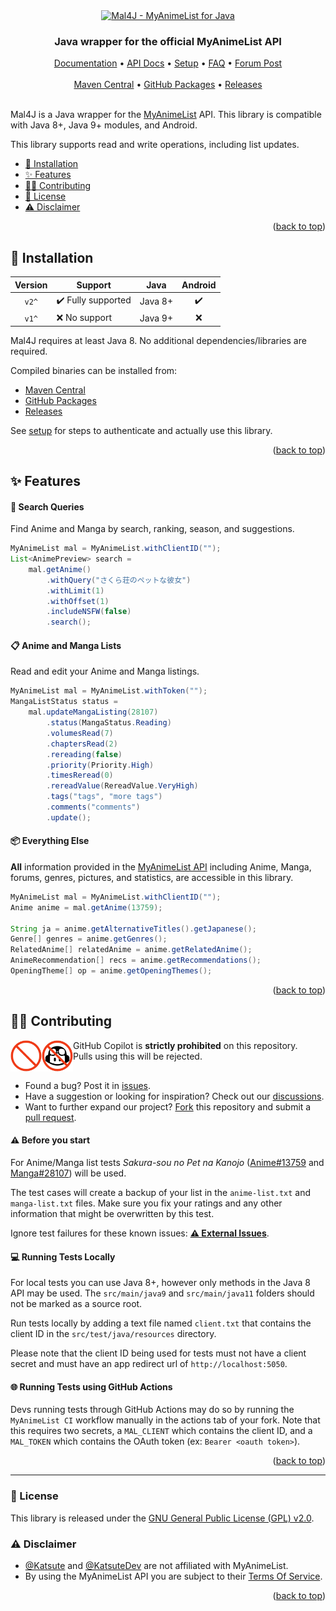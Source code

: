 <div id="top" align="center">
    <a href="https://github.com/KatsuteDev/Mal4J#readme">
        <img src="https://raw.githubusercontent.com/KatsuteDev/Mal4J/main/assets/banner.png" alt="Mal4J - MyAnimeList for Java">
    </a>
    <h3>Java wrapper for the official MyAnimeList API</h3>
    <div>
        <a href="https://docs.katsute.dev/mal4j">Documentation</a>
        •
        <a href="https://myanimelist.net/apiconfig/references/api/v2">API Docs</a>
        •
        <a href="https://github.com/KatsuteDev/Mal4J/blob/main/setup.md#readme">Setup</a>
        •
        <a href="https://github.com/KatsuteDev/Mal4J/blob/main/faq.md#readme">FAQ</a>
        •
        <a href="https://myanimelist.net/forum/?topicid=1897569">Forum Post</a>
    </div>
    <br>
    <div>
        <a href="https://mvnrepository.com/artifact/com.kttdevelopment/mal4j">Maven Central</a>
        •
        <a href="https://github.com/KatsuteDev/Mal4J/packages/1104772">GitHub Packages</a>
        •
        <a href="https://github.com/KatsuteDev/Mal4J/releases">Releases</a>
    </div>
</div>

<br>

Mal4J is a Java wrapper for the [MyAnimeList](https://myanimelist.net/) API. This library is compatible with Java 8+, Java 9+ modules, and Android.

This library supports read and write operations, including list updates.

 - [📃 Installation](#-installation)
 - [✨ Features](#-features)
 - [👨‍💻 Contributing](#-contributing)
 - [💼 License](#-license)
 - [⚠ Disclaimer](#-disclaimer)

<p align="right">(<a href="#top">back to top</a>)</p>

## 📃 Installation

| Version | Support | Java | Android |
|:-:|---|:-:|:-:|
|`v2^`|✔️ Fully supported|Java 8+|✔️|
|`v1^`|❌ No support|Java 9+|❌|

Mal4J requires at least Java 8. No additional dependencies/libraries are required.

Compiled binaries can be installed from:

 - [Maven Central](https://mvnrepository.com/artifact/com.kttdevelopment/mal4j)
 - [GitHub Packages](https://github.com/KatsuteDev/Mal4J/packages/1104772)
 - [Releases](https://github.com/KatsuteDev/Mal4J/releases)

See [setup](https://github.com/KatsuteDev/Mal4J/blob/main/setup.md#readme) for steps to authenticate and actually use this library.

<p align="right">(<a href="#top">back to top</a>)</p>

## ✨ Features

#### 🔎 Search Queries

Find Anime and Manga by search, ranking, season, and suggestions.

```java
MyAnimeList mal = MyAnimeList.withClientID("");
List<AnimePreview> search =
    mal.getAnime()
        .withQuery("さくら荘のペットな彼女")
        .withLimit(1)
        .withOffset(1)
        .includeNSFW(false)
        .search();
```

#### 📋 Anime and Manga Lists

Read and edit your Anime and Manga listings.

```java
MyAnimeList mal = MyAnimeList.withToken("");
MangaListStatus status =
    mal.updateMangaListing(28107)
        .status(MangaStatus.Reading)
        .volumesRead(7)
        .chaptersRead(2)
        .rereading(false)
        .priority(Priority.High)
        .timesReread(0)
        .rereadValue(RereadValue.VeryHigh)
        .tags("tags", "more tags")
        .comments("comments")
        .update();
```

#### 📦 Everything Else

**All** information provided in the [MyAnimeList API](https://myanimelist.net/apiconfig/references/api/v2) including Anime, Manga, forums, genres, pictures, and statistics, are accessible in this library.

```java
MyAnimeList mal = MyAnimeList.withClientID("");
Anime anime = mal.getAnime(13759);

String ja = anime.getAlternativeTitles().getJapanese();
Genre[] genres = anime.getGenres();
RelatedAnime[] relatedAnime = anime.getRelatedAnime();
AnimeRecommendation[] recs = anime.getRecommendations();
OpeningTheme[] op = anime.getOpeningThemes();
```

<p align="right">(<a href="#top">back to top</a>)</p>

## 👨‍💻 Contributing

<!-- GitHub Copilot Disclaimer -->
<table>
    <img alt="GitHub Copilot" align="left" src="https://raw.githubusercontent.com/KatsuteDev/.github/main/profile/copilot-dark.png#gh-dark-mode-only" width="50"><img alt="GitHub Copilot" align="left" src="https://raw.githubusercontent.com/KatsuteDev/.github/main/profile/copilot-light.png#gh-light-mode-only" width="50">
    <p>GitHub Copilot is <b>strictly prohibited</b> on this repository.<br>Pulls using this will be rejected.</p>
</table>
<!-- GitHub Copilot Disclaimer -->

 - Found a bug? Post it in [issues](https://github.com/KatsuteDev/Mal4J/issues).
 - Have a suggestion or looking for inspiration? Check out our [discussions](https://github.com/KatsuteDev/Mal4J/discussions).
 - Want to further expand our project? [Fork](https://github.com/KatsuteDev/Mal4J/fork) this repository and submit a [pull request](https://github.com/KatsuteDev/Mal4J/pulls).

#### ⚠ Before you start

For Anime/Manga list tests *Sakura-sou no Pet na Kanojo* ([Anime#13759](https://myanimelist.net/anime/13759) and [Manga#28107](https://myanimelist.net/manga/28107)) will be used.

The test cases will create a backup of your list in the `anime-list.txt` and `manga-list.txt` files. Make sure you fix your ratings and any other information that might be overwritten by this test.

Ignore test failures for these known issues: [**⚠ External Issues**](https://github.com/KatsuteDev/Mal4J/projects/10).

#### 💻 Running Tests Locally

For local tests you can use Java 8+, however only methods in the Java 8 API may be used. The `src/main/java9` and `src/main/java11` folders should not be marked as a source root.

Run tests locally by adding a text file named `client.txt` that contains the client ID in the `src/test/java/resources` directory.

Please note that the client ID being used for tests must not have a client secret and must have an app redirect url of `http://localhost:5050`.

#### 🌐 Running Tests using GitHub Actions

Devs running tests through GitHub Actions may do so by running the `MyAnimeList CI` workflow manually in the actions tab of your fork. Note that this requires two secrets, a `MAL_CLIENT` which contains the client ID, and a `MAL_TOKEN` which contains the OAuth token (ex: `Bearer <oauth token>`).

<p align="right">(<a href="#top">back to top</a>)</p>

<hr>

### 💼 License

This library is released under the [GNU General Public License (GPL) v2.0](https://github.com/KatsuteDev/Mal4J/blob/main/LICENSE).

### ⚠ Disclaimer

- [@Katsute](https://github.com/Katsute) and [@KatsuteDev](https://github.com/KatsuteDev) are not affiliated with MyAnimeList.
- By using the MyAnimeList API you are subject to their [Terms Of Service](https://myanimelist.net/static/apiagreement.html).

<p align="right">(<a href="#top">back to top</a>)</p>
